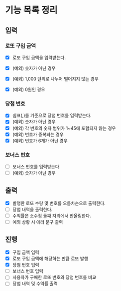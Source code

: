 # 기능 목록 정리

## 입력
### 로또 구입 금액
- [x] 로또 구입 금액을 입력받는다.
- [x] (예외) 숫자가 아닌 경우
- [x] (예외) 1,000 단위로 나누어 떨어지지 않는 경우
- [x] (예외) 0원인 경우


### 당첨 번호
- [x] 쉼표(,)를 기준으로 당첨 번호를 입력받는다.
- [x] (예외) 숫자가 아닌 경우
- [x] (예외) 각 번호의 숫자 범위가 1~45에 포함되지 않는 경우
- [x] (예외) 번호가 중복되는 경우
- [x] (예외) 번호가 6개가 아닌 경우

### 보너스 번호
- [ ] 보너스 번호를 입력받는다
- [ ] (예외) 숫자가 아닌 경우

## 출력
- [x] 발행한 로또 수량 및 번호를 오름차순으로 출력한다.
- [ ] 당첨 내역을 출력한다.
- [ ] 수익률은 소수점 둘째 자리에서 반올림한다.
- [ ] 예외 상황 시 에러 분구 출력

## 진행
- [x] 구입 금액 입력
- [x] 로또 구입 금액에 해당하는 만큼 로또 발행
- [x] 당첨 번호 입력
- [ ] 보너스 번호 입력
- [ ] 사용자가 구매한 로또 번호와 당첨 번호를 비교
- [ ] 당첨 내역 및 수익률 출력
